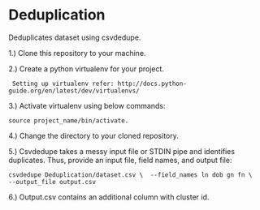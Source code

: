# Deduplication
Deduplicates dataset using csvdedupe.

1.) Clone this repository to your machine.

2.) Create a python virtualenv for your project.	

	 Setting up virtualenv refer: http://docs.python-guide.org/en/latest/dev/virtualenvs/ 

3.) Activate virtualenv using below commands:
	 
	source project_name/bin/activate.

4.) Change the directory to your cloned repository.

5.) Csvdedupe takes a messy input file or STDIN pipe and identifies duplicates. Thus, provide an input file, field names, and output file:

	csvdedupe Deduplication/dataset.csv \  --field_names ln dob gn fn \    --output_file output.csv

6.) Output.csv contains an additional column with cluster id.
